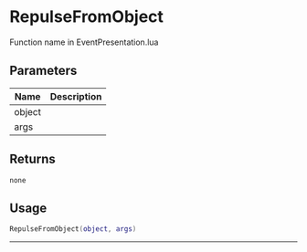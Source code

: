 # RepulseFromObject

Function name in EventPresentation.lua

## Parameters

| Name   | Description |
| ------ | ----------- |
| object |             |
| args   |             |

## Returns

`none`

## Usage

```lua
RepulseFromObject(object, args)
```

---
